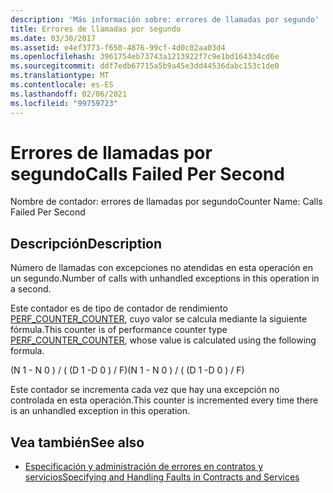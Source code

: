 ```yaml
---
description: 'Más información sobre: errores de llamadas por segundo'
title: Errores de llamadas por segundo
ms.date: 03/30/2017
ms.assetid: e4ef3773-f650-4876-99cf-4d0c02aa03d4
ms.openlocfilehash: 3961754eb73743a1213922f7c9e1bd164334cd6e
ms.sourcegitcommit: ddf7edb67715a5b9a45e3dd44536dabc153c1de0
ms.translationtype: MT
ms.contentlocale: es-ES
ms.lasthandoff: 02/06/2021
ms.locfileid: "99759723"
---
```

# <a name="calls-failed-per-second"></a><span data-ttu-id="915e0-103">Errores de llamadas por segundo</span><span class="sxs-lookup"><span data-stu-id="915e0-103">Calls Failed Per Second</span></span>

<span data-ttu-id="915e0-104">Nombre de contador: errores de llamadas por segundo</span><span class="sxs-lookup"><span data-stu-id="915e0-104">Counter Name: Calls Failed Per Second</span></span>  
  
## <a name="description"></a><span data-ttu-id="915e0-105">Descripción</span><span class="sxs-lookup"><span data-stu-id="915e0-105">Description</span></span>  

 <span data-ttu-id="915e0-106">Número de llamadas con excepciones no atendidas en esta operación en un segundo.</span><span class="sxs-lookup"><span data-stu-id="915e0-106">Number of calls with unhandled exceptions in this operation in a second.</span></span>  
  
 <span data-ttu-id="915e0-107">Este contador es de tipo de contador de rendimiento [PERF_COUNTER_COUNTER](/previous-versions/windows/it-pro/windows-server-2003/cc740048(v=ws.10)), cuyo valor se calcula mediante la siguiente fórmula.</span><span class="sxs-lookup"><span data-stu-id="915e0-107">This counter is of performance counter type [PERF_COUNTER_COUNTER](/previous-versions/windows/it-pro/windows-server-2003/cc740048(v=ws.10)), whose value is calculated using the following formula.</span></span>  
  
 <span data-ttu-id="915e0-108">(N 1 - N 0 ) / ( (D 1 -D 0 ) / F)</span><span class="sxs-lookup"><span data-stu-id="915e0-108">(N 1 - N 0 ) / ( (D 1 -D 0 ) / F)</span></span>  
  
 <span data-ttu-id="915e0-109">Este contador se incrementa cada vez que hay una excepción no controlada en esta operación.</span><span class="sxs-lookup"><span data-stu-id="915e0-109">This counter is incremented every time there is an unhandled exception in this operation.</span></span>  
  
## <a name="see-also"></a><span data-ttu-id="915e0-110">Vea también</span><span class="sxs-lookup"><span data-stu-id="915e0-110">See also</span></span>

- [<span data-ttu-id="915e0-111">Especificación y administración de errores en contratos y servicios</span><span class="sxs-lookup"><span data-stu-id="915e0-111">Specifying and Handling Faults in Contracts and Services</span></span>](../../specifying-and-handling-faults-in-contracts-and-services.md)
